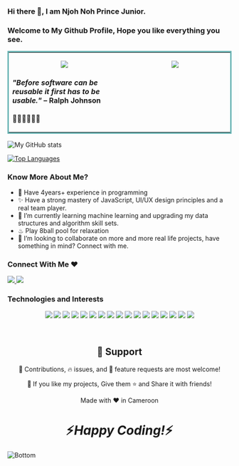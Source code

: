 ### Hi there 👋, I am Njoh Noh Prince Junior.

### Welcome to My Github Profile, Hope you like everything you see.

<table bordercolor="#66b2b2">
  
  <tr>
    <td width="50%" valign="top">
      <p align="center">   
         <img src="https://user-images.githubusercontent.com/111123101/184358359-9deeeae4-c1ba-44d2-910d-20729956492b.png" data-canonical-src="https://user-images.githubusercontent.com/111123101/184358359-9deeeae4-c1ba-44d2-910d-20729956492b.png" />
        <h4><i>"Before software can be reusable it first has to be usable."</i> – Ralph Johnson</h4>
        🐱‍🏍🐱‍🏍🐱‍🏍
      </p>
    </td>
    <td width="50%" valign="top">
      <p align="center">   
         <img src="https://user-images.githubusercontent.com/111123101/184356974-7dde3146-2486-4a08-8a34-a0a4766edfd5.png" data-canonical-src="[https://gyazo.com/eb5c5741b6a9a16c692170a41a49c858.png](https://user-images.githubusercontent.com/111123101/184356974-7dde3146-2486-4a08-8a34-a0a4766edfd5.png)" />
      </p>
    </td>
  </tr>
</table>

![My GitHub stats](https://github-readme-stats.vercel.app/api?username=theunicorndev237&show_icons=true&theme=radical)

[![Top Languages](https://github-readme-stats.vercel.app/api/top-langs/?username=theunicorndev237&langs_count=8&layout=compact)](https://github.com/theunicorndev237/github-readme-stats)

### Know More About Me?

- 🤩 Have 4years+ experience in programming
- ✨ Have a strong mastery of JavaScript, UI/UX design principles and a real team player.
- 🌱 I’m currently learning machine learning and upgrading my data structures and algorithm skill sets.
- ♨ Play 8ball pool for relaxation
- 👯 I’m looking to collaborate on more and more real life projects, have something in mind? Connect with me.

### Connect With Me ❤
<p>
  <a href="https://www.linkedin.com/in/njoh-noh-prince-junior-b93347201/" target="_blank">
    <img src="https://img.shields.io/static/v1?label=|&message=LINKED-IN&color=cdf998&style=plastic&logo=linkedin&logo-color=white"/>
  </a>
  <a href="https://twitter.com/NjohNoh" target="_blank">
    <img src="https://img.shields.io/static/v1?label=|&message=TWITTER&color=23555f&style=plastic&logo=twitter&logo-color=white"/>
  </a>
</p>
  
  ### Technologies and Interests
  
  <p align="center">
    <img src="https://img.shields.io/static/v1?label=|&message=HTML5&color=23555f&style=plastic&logo=html5"/>
    <img src="https://img.shields.io/static/v1?label=|&message=CSS3&color=285f65&style=plastic&logo=css3"/>
    <img src="https://img.shields.io/static/v1?label=|&message=JAVASCRIPT&color=3c7f5d&style=plastic&logo=javascript"/>
    <img src="https://img.shields.io/static/v1?label=|&message=REACT.JS&color=4a935c&style=plastic&logo=react"/>
    <img src="https://img.shields.io/static/v1?label=|&message=TYPESCRIPT&color=4a935c&style=plastic&logo=typescript"/>
    <img src="https://img.shields.io/static/v1?label=|&message=PYTHON&color=52985b&style=plastic&logo=python"/>
    <img src="https://img.shields.io/static/v1?label=|&message=JAVA&color=cdf998&style=plastic&logo=java"/>
    <img src="https://img.shields.io/static/v1?label=|&message=SOLIDITY&color=8fbc56&style=plastic&logo=solidity"/>
    <img src="https://img.shields.io/static/v1?label=|&message=SELENIUM&color=cdf998&style=plastic&logo=selenium"/>
    <img src="https://img.shields.io/static/v1?label=|&message=AWS&color=98bf53&style=plastic&logo=amazon"/>
    <img src="https://img.shields.io/static/v1?label=|&message=ADOBE&color=98bf53&style=plastic&logo=adobe"/>
    <img src="https://img.shields.io/static/v1?label=|&message=MONGO-DB&color=cdd148&style=plastic&logo=mongodb"/>
    <img src="https://img.shields.io/static/v1?label=|&message=EXPRESS&color=bbb111&style=plastic&logo=express"/>
    <img src="https://img.shields.io/static/v1?label=|&message=WEBPACK&color=bbb111&style=plastic&logo=webpack"/>
    <img src="https://img.shields.io/static/v1?label=|&message=LINUX&color=bbb111&style=plastic&logo=linux"/>
    <img src="https://img.shields.io/static/v1?label=|&message=GIT&color=cbb148&style=plastic&logo=git"/>
    <img src="https://img.shields.io/static/v1?label=|&message=FIREBASE&color=cbb148&style=plastic&logo=firebase"/>
</p>

<br />

<h2 align="center">🤝 Support</h2>

<p align="center">
  🎀 Contributions, 🔥 issues, and 🥮 feature requests are most welcome!
</p>

<p align="center">
  💙 If you like my projects, Give them ⭐ and Share it with friends!</p>
</p>
<p align="center">Made with ❤️ in Cameroon</p>

<h1 align='center'>⚡️<i>Happy Coding!</i>⚡️</h1>

![Bottom](https://user-images.githubusercontent.com/111123101/184352966-1d14dd4c-a8a9-4c21-8d94-9029642aaf9d.svg)

